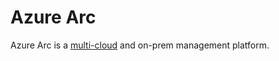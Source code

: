 # Azure Arc
Azure Arc is a [multi-cloud](/cloud/concepts/README.md#cloud-models) and on-prem management platform. 